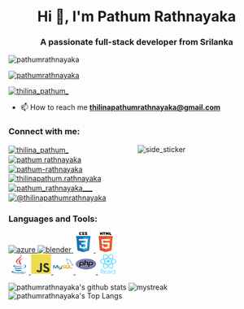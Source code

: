 <h1 align="center">Hi 👋, I'm Pathum Rathnayaka</h1>
<h3 align="center">A passionate full-stack developer from Srilanka</h3>

<p align="left"> <img src="https://komarev.com/ghpvc/?username=pathumrathnayaka&label=Profile%20views&color=0e75b6&style=flat" alt="pathumrathnayaka" /> </p>

<p align="left"> <a href="https://github.com/ryo-ma/github-profile-trophy"><img src="https://github-profile-trophy.vercel.app/?username=pathumrathnayaka" alt="pathumrathnayaka" /></a> </p>

<p align="left"> <a href="https://twitter.com/thilina_pathum_" target="blank"><img src="https://img.shields.io/twitter/follow/thilina_pathum_?logo=twitter&style=for-the-badge" alt="thilina_pathum_" /></a> </p>

- 📫 How to reach me **thilinapathumrathnayaka@gmail.com**

<h3 align="left">Connect with me:</h3>
<img align="right" width=250px height=250px alt="side_sticker" src="https://media.giphy.com/media/TEnXkcsHrP4YedChhA/giphy.gif" />
<p align="left">
<a href="https://twitter.com/thilina_pathum_" target="blank"><img align="center" src="https://raw.githubusercontent.com/rahuldkjain/github-profile-readme-generator/master/src/images/icons/Social/twitter.svg" alt="thilina_pathum_" height="30" width="40" /></a>
<a href="https://linkedin.com/in/pathum rathnayaka" target="blank"><img align="center" src="https://raw.githubusercontent.com/rahuldkjain/github-profile-readme-generator/master/src/images/icons/Social/linked-in-alt.svg" alt="pathum rathnayaka" height="30" width="40" /></a>
<a href="https://stackoverflow.com/users/pathum-rathnayaka" target="blank"><img align="center" src="https://raw.githubusercontent.com/rahuldkjain/github-profile-readme-generator/master/src/images/icons/Social/stack-overflow.svg" alt="pathum-rathnayaka" height="30" width="40" /></a>
<a href="https://fb.com/thilinapathum.rathnayaka" target="blank"><img align="center" src="https://raw.githubusercontent.com/rahuldkjain/github-profile-readme-generator/master/src/images/icons/Social/facebook.svg" alt="thilinapathum.rathnayaka" height="30" width="40" /></a>
<a href="https://instagram.com/pathum_rathnayaka___" target="blank"><img align="center" src="https://raw.githubusercontent.com/rahuldkjain/github-profile-readme-generator/master/src/images/icons/Social/instagram.svg" alt="pathum_rathnayaka___" height="30" width="40" /></a>
<a href="https://medium.com/@thilinapathumrathnayaka" target="blank"><img align="center" src="https://raw.githubusercontent.com/rahuldkjain/github-profile-readme-generator/master/src/images/icons/Social/medium.svg" alt="@thilinapathumrathnayaka" height="30" width="40" /></a>
</p>

<h3 align="left">Languages and Tools:</h3>
<p align="left"> <a href="https://azure.microsoft.com/en-in/" target="_blank" rel="noreferrer"> <img src="https://www.vectorlogo.zone/logos/microsoft_azure/microsoft_azure-icon.svg" alt="azure" width="40" height="40"/> </a> <a href="https://www.blender.org/" target="_blank" rel="noreferrer"> <img src="https://download.blender.org/branding/community/blender_community_badge_white.svg" alt="blender" width="40" height="40"/> </a> <a href="https://www.w3schools.com/css/" target="_blank" rel="noreferrer"> <img src="https://raw.githubusercontent.com/devicons/devicon/master/icons/css3/css3-original-wordmark.svg" alt="css3" width="40" height="40"/> </a> <a href="https://www.w3.org/html/" target="_blank" rel="noreferrer"> <img src="https://raw.githubusercontent.com/devicons/devicon/master/icons/html5/html5-original-wordmark.svg" alt="html5" width="40" height="40"/> </a> <a href="https://www.java.com" target="_blank" rel="noreferrer"> <img src="https://raw.githubusercontent.com/devicons/devicon/master/icons/java/java-original.svg" alt="java" width="40" height="40"/> </a> <a href="https://developer.mozilla.org/en-US/docs/Web/JavaScript" target="_blank" rel="noreferrer"> <img src="https://raw.githubusercontent.com/devicons/devicon/master/icons/javascript/javascript-original.svg" alt="javascript" width="40" height="40"/> </a> <a href="https://www.mysql.com/" target="_blank" rel="noreferrer"> <img src="https://raw.githubusercontent.com/devicons/devicon/master/icons/mysql/mysql-original-wordmark.svg" alt="mysql" width="40" height="40"/> </a> <a href="https://www.php.net" target="_blank" rel="noreferrer"> <img src="https://raw.githubusercontent.com/devicons/devicon/master/icons/php/php-original.svg" alt="php" width="40" height="40"/> </a> <a href="https://reactjs.org/" target="_blank" rel="noreferrer"> <img src="https://raw.githubusercontent.com/devicons/devicon/master/icons/react/react-original-wordmark.svg" alt="react" width="40" height="40"/> </a> </p>


![pathumrathnayaka's github stats](https://github-readme-stats.vercel.app/api?username=pathumrathnayaka&show_icons=true&theme=tokyonight)
<img src="https://github-readme-streak-stats.herokuapp.com/?user=pathumrathnayaka&theme=tokyonight" alt="mystreak"/>
![pathumrathnayaka's Top Langs](https://github-readme-stats.vercel.app/api/top-langs/?username=pathumrathnayaka&theme=tokyonight&layout=compact)



